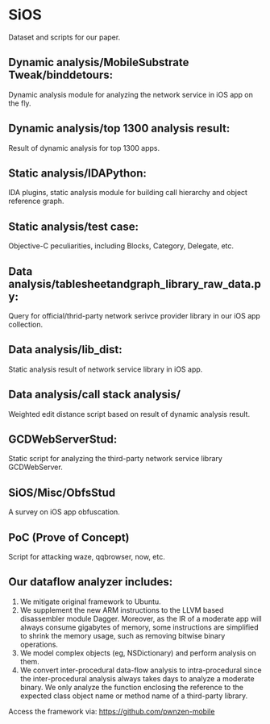 # SiOS

Dataset and scripts for our paper.

## Dynamic analysis/MobileSubstrate Tweak/binddetours: 
Dynamic analysis module for analyzing the network service in iOS app on the fly.
## Dynamic analysis/top 1300 analysis result: 
Result of dynamic analysis for top 1300 apps.

## Static analysis/IDAPython: 
IDA plugins, static analysis module for building call hierarchy and object reference graph.
## Static analysis/test case: 
Objective-C peculiarities, including Blocks, Category, Delegate, etc.

## Data analysis/tablesheetandgraph_library_raw_data.py: 
Query for official/thrid-party network serivce provider library in our iOS app collection. 
## Data analysis/lib_dist:
Static analysis result of network service library in iOS app.
## Data analysis/call stack analysis/
Weighted edit distance script based on result of dynamic analysis result.

## GCDWebServerStud:
Static script for analyzing the third-party network service library GCDWebServer.

## SiOS/Misc/ObfsStud
A survey on iOS app obfuscation.

## PoC (Prove of Concept)
Script for attacking waze, qqbrowser, now, etc.

## Our dataflow analyzer includes:
1. We mitigate original framework to Ubuntu.  
2. We supplement the new ARM instructions to the LLVM based disassembler module Dagger. Moreover, as the IR of a moderate app will always consume gigabytes of memory, some instructions are simplified to shrink the memory usage, such as removing bitwise binary operations. 
3. We model complex objects (eg, NSDictionary) and perform analysis on them.  
4. We convert inter-procedural data-flow analysis to intra-procedural since the inter-procedural analysis always takes days to analyze a moderate binary. We only analyze the function enclosing the reference to the expected class object name or method name of a third-party library.  

Access the framework via: https://github.com/pwnzen-mobile  
